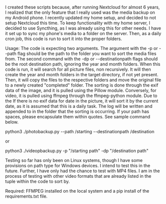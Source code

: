 I created these scripts because, after running Nextcloud for almost 6 years, I realized that the only feature that I really used was the media backup on my Android phone. I recently updated my home setup, and decided to not setup Nextcloud this time. To keep functionality with my home server, I decided to use Syncthing, as I was already using this for other needs. I have it set up to sync my phone's media to a folder on the server. Then, as a daily cron job, this code is run to sort it into the proper folders.

Usage: The code is expecting two arguments. The argument with the -p or --path flag should be the path to the folder you want to sort the media files from. The second command with the -dp or --destinationpath flags should be the root destination path, ignoring the year and month folders. When this code is run, it will search for all picture files, non recursively. It will then create the year and month folders in the target directory, if not yet present. Then, it will copy the files to the respective folders and move the original file to a newly created "completed" folder. The sorting is done through the exif data of the image, and it is pulled using the Pillow module. Conversely, for video, it is pulled using ffmpeg through the ffmpeg-python module. Due to the  If there is no exif data for date in the picture, it will sort it by the current date, as it is assumed that this is a daily task. The log will be written and appended to in the folder that the sorting is occurring. If your path has spaces, please encapsulate them within quotes. See sample command below.

python3 ./photobackup.py --path /starting --destinationpath /destination

or

python3 ./videopbackup.py -p "/starting path" -dp "/destination path"

Testing so far has only been on Linux systems, though I have some provisions on path type for Windows devices. I intend to test this in the future. Further, I have only had the chance to test with MP4 files. I am in the process of testing with other video formats that are already listed in the tuple within the code to sort by.

Required: FFMPEG installed on the local system and a pip install of the requirements.txt file.
